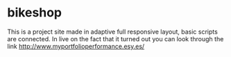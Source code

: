 # bikeshop

This is a project site made in adaptive full responsive layout, basic scripts are connected. In live on the fact that it turned out you can look through the link http://www.myportfolioperformance.esy.es/
